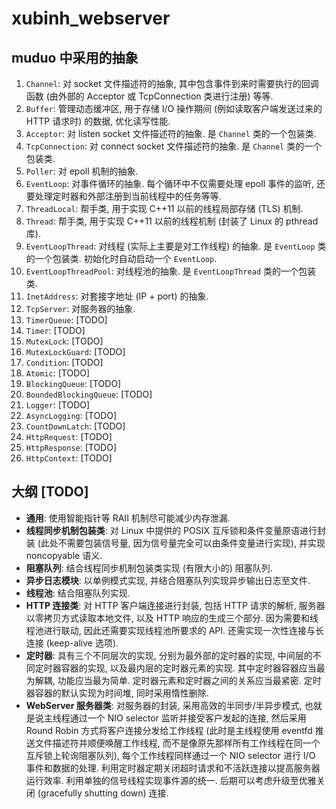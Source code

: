# xubinh_webserver

## muduo 中采用的抽象

1. `Channel`: 对 socket 文件描述符的抽象, 其中包含事件到来时需要执行的回调函数 (由外部的 Acceptor 或 TcpConnection 类进行注册) 等等.
1. `Buffer`: 管理动态缓冲区, 用于存储 I/O 操作期间 (例如读取客户端发送过来的 HTTP 请求时) 的数据, 优化读写性能.
1. `Acceptor`: 对 listen socket 文件描述符的抽象. 是 `Channel` 类的一个包装类.
1. `TcpConnection`: 对 connect socket 文件描述符的抽象. 是 `Channel` 类的一个包装类.
1. `Poller`: 对 epoll 机制的抽象.
1. `EventLoop`: 对事件循环的抽象. 每个循环中不仅需要处理 epoll 事件的监听, 还要处理定时器和外部注册到当前线程中的任务等等.
1. `ThreadLocal`: 帮手类, 用于实现 C++11 以前的线程局部存储 (TLS) 机制.
1. `Thread`: 帮手类, 用于实现 C++11 以前的线程机制 (封装了 Linux 的 pthread 库).
1. `EventLoopThread`: 对线程 (实际上主要是对工作线程) 的抽象. 是 `EventLoop` 类的一个包装类. 初始化时自动启动一个 `EventLoop`.
1. `EventLoopThreadPool`: 对线程池的抽象. 是 `EventLoopThread` 类的一个包装类.
1. `InetAddress`: 对套接字地址 (IP + port) 的抽象.
1. `TcpServer`: 对服务器的抽象.
1. `TimerQueue`: [TODO]
1. `Timer`: [TODO]
1. `MutexLock`: [TODO]
1. `MutexLockGuard`: [TODO]
1. `Condition`: [TODO]
1. `Atomic`: [TODO]
1. `BlockingQueue`: [TODO]
1. `BoundedBlockingQueue`: [TODO]
1. `Logger`: [TODO]
1. `AsyncLogging`: [TODO]
1. `CountDownLatch`: [TODO]
1. `HttpRequest`: [TODO]
1. `HttpResponse`: [TODO]
1. `HttpContext`: [TODO]

## 大纲 [TODO]

- **通用**: 使用智能指针等 RAII 机制尽可能减少内存泄漏.
- **线程同步机制包装类**: 对 Linux 中提供的 POSIX 互斥锁和条件变量原语进行封装 (此处不需要包装信号量, 因为信号量完全可以由条件变量进行实现), 并实现 noncopyable 语义.
- **阻塞队列**: 结合线程同步机制包装类实现 (有限大小的) 阻塞队列.
- **异步日志模块**: 以单例模式实现, 并结合阻塞队列实现异步输出日志至文件.
- **线程池**: 结合阻塞队列实现.
- **HTTP 连接类**: 对 HTTP 客户端连接进行封装, 包括 HTTP 请求的解析, 服务器以零拷贝方式读取本地文件, 以及 HTTP 响应的生成三个部分. 因为需要和线程池进行联动, 因此还需要实现线程池所要求的 API. 还需实现一次性连接与长连接 (keep-alive 选项).
- **定时器**: 具有三个不同层次的实现, 分别为最外部的定时器的实现, 中间层的不同定时器容器的实现, 以及最内层的定时器元素的实现. 其中定时器容器应当最为解耦, 功能应当最为简单. 定时器元素和定时器之间的关系应当最紧密. 定时器容器的默认实现为时间堆, 同时采用惰性删除.
- **WebServer 服务器类**: 对服务器的封装, 采用高效的半同步/半异步模式, 也就是说主线程通过一个 NIO selector 监听并接受客户发起的连接, 然后采用 Round Robin 方式将客户连接分发给工作线程 (此时是主线程使用 eventfd 推送文件描述符并顺便唤醒工作线程, 而不是像原先那样所有工作线程在同一个互斥锁上轮询阻塞队列), 每个工作线程同样通过一个 NIO selector 进行 I/O 事件和数据的处理. 利用定时器定期关闭超时请求和不活跃连接以提高服务器运行效率. 利用单独的信号线程实现事件源的统一. 后期可以考虑升级至优雅关闭 (gracefully shutting down) 连接.
